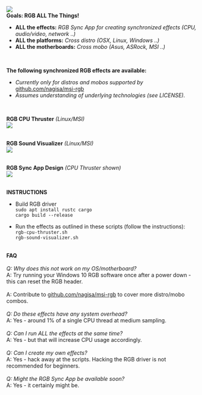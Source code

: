 ![](http://standard3d.com/assets/img/jled4.jpg)<br>
<b>Goals: RGB ALL The Things!</b>

- <b>ALL the effects:</b> <i>RGB Sync App for creating synchronized effects (CPU, audio/video, network ..)</i>
- <b>ALL the platforms:</b> <i>Cross distro (OSX, Linux, Windows ..)</i>
- <b>ALL the motherboards:</b> <i>Cross mobo (Asus, ASRock, MSI ..)</i>
<br>

<b>The following synchronized RGB effects are available:</b>

- <i>Currently only for distros and mobos supported by</i> [github.com/nagisa/msi-rgb](https://github.com/nagisa/msi-rgb)<br>
- <i>Assumes understanding of underlying technologies (see LICENSE).</i><br>
<br>



<b>RGB CPU Thruster</b> <i>(Linux/MSI)</i><br>
![](http://standard3d.com/assets/img/rgb-cpu-thruster.gif)<br><br>

<b>RGB Sound Visualizer</b> <i>(Linux/MSI)</i><br>
![](http://standard3d.com/assets/img/rgb-sound.gif)<br><br>

<b>RGB Sync App Design</b> <i>(CPU Thruster shown)</i><br>
![](http://standard3d.com/assets/img/rgb-gui-placeholder4.gif)<br><br>


<b>INSTRUCTIONS</b>

- Build RGB driver<br>
  `sudo apt install rustc cargo`<br>
  `cargo build --release`<br>
  
- Run the effects as outlined in these scripts (follow the instructions):<br>
  `rgb-cpu-thruster.sh`<br>
  `rgb-sound-visualizer.sh`<br><br>

<b>FAQ</b><br><br>
<i>Q: Why does this not work on my OS/motherboard?</i><br>
A: Try running your Windows 10 RGB software once after a power down - this can reset the RGB header.<br><br>
A: Contribute to [github.com/nagisa/msi-rgb](https://github.com/nagisa/msi-rgb) to cover more distro/mobo combos.<br><br>
<i>Q: Do these effects have any system overhead?</i><br>
A: Yes - around 1% of a single CPU thread at medium sampling.<br><br>
<i>Q: Can I run ALL the effects at the same time?</i><br>
A: Yes - but that will increase CPU usage accordingly.<br><br>
<i>Q: Can I create my own effects?</i><br>
A: Yes - hack away at the scripts. Hacking the RGB driver is not recommended for beginners.<br><br>
<i>Q: Might the RGB Sync App be available soon?</i><br>
A: Yes - it certainly might be.

